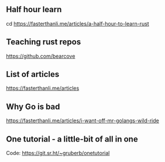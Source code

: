 
## Half hour learn
cd
https://fasterthanli.me/articles/a-half-hour-to-learn-rust



##  Teaching rust repos

https://github.com/bearcove




## List of articles

https://fasterthanli.me/articles




## Why Go is bad

https://fasterthanli.me/articles/i-want-off-mr-golangs-wild-ride




## One tutorial - a little-bit of all in one
Code: https://git.sr.ht/~gruberb/onetutorial

